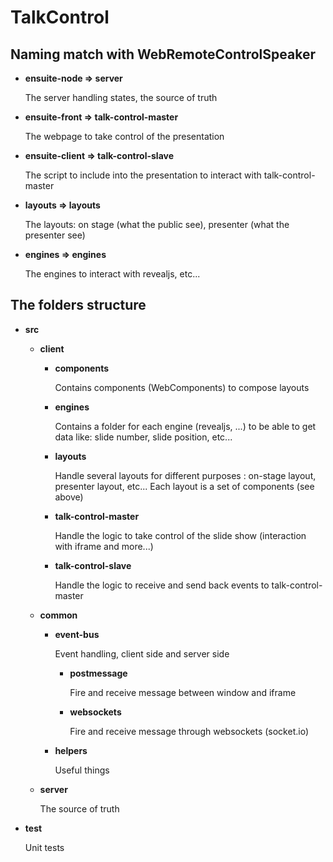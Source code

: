 # TalkControl

## Naming match with WebRemoteControlSpeaker

-   **ensuite-node => server**

    The server handling states, the source of truth

-   **ensuite-front => talk-control-master**

    The webpage to take control of the presentation

-   **ensuite-client => talk-control-slave**

    The script to include into the presentation to interact with talk-control-master

-   **layouts => layouts**

    The layouts: on stage (what the public see), presenter (what the presenter see)

-   **engines => engines**

    The engines to interact with revealjs, etc...

## The folders structure

-   **src**

    -   **client**

        -   **components**

            Contains components (WebComponents) to compose layouts

        -   **engines**

            Contains a folder for each engine (revealjs, ...) to be able to get data like: slide number, slide position, etc...

        -   **layouts**

            Handle several layouts for different purposes : on-stage layout, presenter layout, etc... Each layout is a set of components (see above)

        -   **talk-control-master**

            Handle the logic to take control of the slide show (interaction with iframe and more...)

        -   **talk-control-slave**

            Handle the logic to receive and send back events to talk-control-master

    -   **common**

        -   **event-bus**

            Event handling, client side and server side

            -   **postmessage**

                Fire and receive message between window and iframe

            -   **websockets**

                Fire and receive message through websockets (socket.io)

        -   **helpers**

            Useful things

    -   **server**

        The source of truth

-   **test**

    Unit tests
